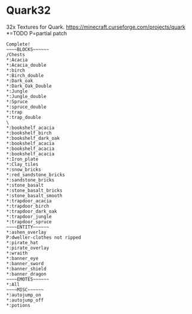# Quark32
32x Textures for Quark. https://minecraft.curseforge.com/projects/quark
*=TODO
P=partial patch
~~~~ITEMS~~~~~~~
Complete!
~~~~BLOCKS~~~~~~
/Chests
*:Acacia
*:Acacia_double
*:birch
*:Birch_double
*:Dark_oak
*:Dark_Oak_Double
*:Jungle
*:Jungle_double
*:Spruce
*:spruce_double
*:trap
*:trap_double
\
*:bookshelf_acacia
*:bookshelf_birch
*:bookshelf_dark_oak
*:bookshelf_acacia
*:bookshelf_acacia
*:bookshelf_acacia
*:Iron_plate
*:Clay_tiles
*:snow_bricks
*:red_sandstone_bricks
*:sandstone_bricks
*:stone_basalt
*:stone_basalt_bricks
*:stone_basalt_smooth
*:trapdoor_acacia
*:trapdoor_birch
*:trapdoor_dark_oak
*:trapdoor_jungle
*:trapdoor_spruce
~~~~ENTITY~~~~~~
*:ashen_overlay
P:dweller-clothes not ripped
*:pirate_hat
*:pirate_overlay
*:wraith
*:banner_eye
*:banner_sword
*:banner_shield
*:banner_dragon
~~~~EMOTES~~~~~~
*:All
~~~~MISC~~~~~~
*:autojump_on
*:autojump_off
*:potions
